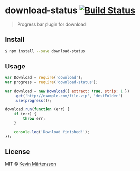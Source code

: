 # download-status [![Build Status](https://travis-ci.org/kevva/download-status.svg?branch=master)](https://travis-ci.org/kevva/download-status)

> Progress bar plugin for download

## Install

```bash
$ npm install --save download-status
```

## Usage

```js
var Download = require('download');
var progress = require('download-status');

var download = new Download({ extract: true, strip: 1 })
    .get('http://example.com/file.zip', 'destFolder')
    .use(progress());

download.run(function (err) {
    if (err) {
        throw err;
    }

    console.log('Download finished!');
});

```

## License

MIT © [Kevin Mårtensson](http://kevinmartensson.com)
